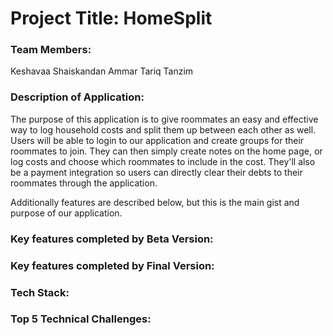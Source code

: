 # Project Title: HomeSplit

### Team Members:

Keshavaa Shaiskandan
Ammar Tariq 
Tanzim

### Description of Application:

The purpose of this application is to give roommates an easy and effective way to log household costs and split them up between each other as well. Users will be able to login to our application and create groups for their roommates to join. They can then simply create notes on the home page, or log costs and choose which roommates to include in the cost. They'll also be a payment integration so users can directly clear their debts to their roommates through the application. 

Additionally features are described below, but this is the main gist and purpose of our application.

### Key features completed by Beta Version:

### Key features completed by Final Version:

### Tech Stack:

### Top 5 Technical Challenges:

